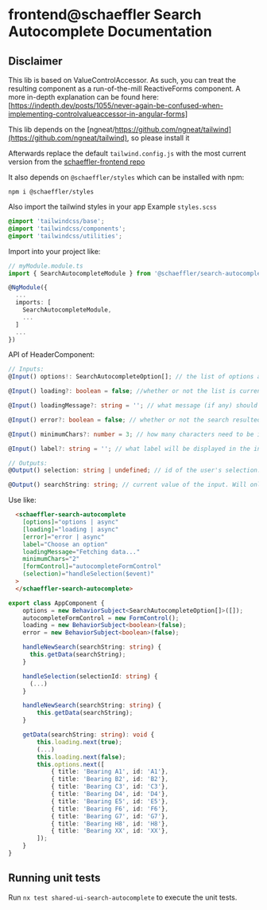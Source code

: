 # frontend@schaeffler Search Autocomplete Documentation

## Disclaimer
This lib is based on ValueControlAccessor. As such, you can treat the resulting component as a run-of-the-mill ReactiveForms component. A more in-depth explanation can be found here: [https://indepth.dev/posts/1055/never-again-be-confused-when-implementing-controlvalueaccessor-in-angular-forms]

This lib depends on the [ngneat/https://github.com/ngneat/tailwind](https://github.com/ngneat/tailwind), so please install it

Afterwards replace the default `tailwind.config.js` with the most current version from the [schaeffler-frontend repo](https://gitlab.schaeffler.com/frontend-schaeffler/schaeffler-frontend/-/blob/master/tailwind.config.js)

It also depends on `@schaeffler/styles` which can be installed with npm:

`npm i @schaeffler/styles`

Also import the tailwind styles in your app
Example `styles.scss`
``` scss
@import 'tailwindcss/base';
@import 'tailwindcss/components';
@import 'tailwindcss/utilities';
```

Import into your project like:

```typescript
// myModule.module.ts
import { SearchAutocompleteModule } from '@schaeffler/search-autocomplete';

@NgModule({
  ...
  imports: [
    SearchAutocompleteModule,
    ...
  ]
  ...
})
```

API of HeaderComponent:

```typescript
// Inputs:
@Input() options!: SearchAutocompleteOption[]; // the list of options available to user. The component will filter it based on input. It can be either static, supplied at init, or change over time. If you plan on changing it, remember about setting 'loading' attribute.

@Input() loading?: boolean = false; //whether or not the list is currently being fetched, processed or anything else you want. Setting it to true will replace the user's option list with a loading spinner and optionally a loading message. Remember about setting it back to false once your list is ready

@Input() loadingMessage?: string = ''; // what message (if any) should be shown to the user while the list is loading

@Input() error?: boolean = false; // whether or not the search resulted in an error. will display an error message instead of an option list

@Input() minimumChars?: number = 3; // how many characters need to be inputted before the component emits searchString and show the list to the user

@Input() label?: string = ''; // what label will be displayed in the input before the user starts typing

// Outputs:
@Output() selection: string | undefined; // id of the user's selection. will emit undefined if user cleared their selection

@Output() searchString: string; // current value of the input. Will only emit if minimumChars number was reached

```

Use like:

```html
  <schaeffler-search-autocomplete 
    [options]="options | async"
    [loading]="loading | async"
    [error]="error | async"
    label="Choose an option"
    loadingMessage="Fetching data..."
    minimumChars="2"
    [formControl]="autocompleteFormControl"
    (selection)="handleSelection($event)"
  >
  </schaeffler-search-autocomplete>
```

```typescript
export class AppComponent {
    options = new BehaviorSubject<SearchAutocompleteOption[]>([]);
    autocompleteFormControl = new FormControl();
    loading = new BehaviorSubject<boolean>(false);
    error = new BehaviorSubject<boolean>(false);

    handleNewSearch(searchString: string) {
      this.getData(searchString);
    }

    handleSelection(selectionId: string) {
      (...)
    }

    handleNewSearch(searchString: string) {
        this.getData(searchString);
    }

    getData(searchString: string): void {
        this.loading.next(true);
        (...)
        this.loading.next(false);
        this.options.next([
            { title: 'Bearing A1', id: 'A1'},
            { title: 'Bearing B2', id: 'B2'},
            { title: 'Bearing C3', id: 'C3'},
            { title: 'Bearing D4', id: 'D4'},
            { title: 'Bearing E5', id: 'E5'},
            { title: 'Bearing F6', id: 'F6'},
            { title: 'Bearing G7', id: 'G7'},
            { title: 'Bearing H8', id: 'H8'},
            { title: 'Bearing XX', id: 'XX'},
        ]);
    }
}
```

## Running unit tests

Run `nx test shared-ui-search-autocomplete` to execute the unit tests.
